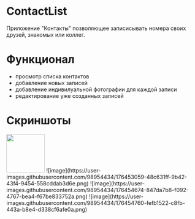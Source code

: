 # ContactList
Приложение "Контакты" позволяющее записисывать номера своих друзей, знакомых или коллег.
# Функционал
 - просмотр списка контактов
 - добавление новых записей
 - добавление индивилуальной фотографии для каждой записи
 - редактирование уже созданных записей
# Скриншоты
<img src="https://user-images.githubusercontent.com/98954434/176453059-48c631ff-9b42-43f4-9454-558cddab3d6e.png" width="100">
![image](https://user-images.githubusercontent.com/98954434/176453059-48c631ff-9b42-43f4-9454-558cddab3d6e.png)
![image](https://user-images.githubusercontent.com/98954434/176454674-847da7b8-f092-4767-bea4-f67be833752a.png)
![image](https://user-images.githubusercontent.com/98954434/176454760-fefb1522-c8fb-443a-b8e4-d338cf6afe0a.png)

